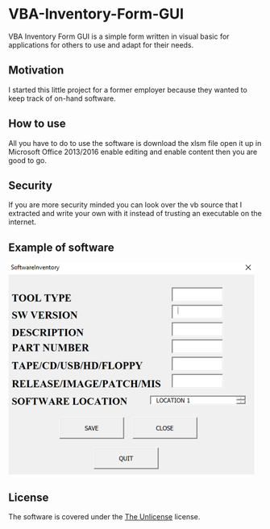 # VBA-Inventory-Form-GUI
VBA Inventory Form GUI is a simple form written in visual basic for applications for others to use and adapt for their needs.

## Motivation
I started this little project for a former employer because they wanted to keep track of on-hand software.

## How to use
All you have to do to use the software is download the xlsm file open it up in Microsoft Office 2013/2016 enable editing and enable content then you are good to go.

## Security 
If you are more security minded you can look over the vb source that I extracted and write your own with it instead of trusting an executable on the internet.

## Example of software 
![Picture of VBA-Inventory-Form-GUI](https://github.com/rangeroob/VBA-Inventory-Form-GUI/blob/master/INVENTORY_GUI.png "Picture of Software")

## License
The software is covered under the [The Unlicense](LICENSE) license.
